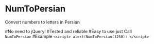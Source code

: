 # NumToPersian
Convert numbers to letters in Persian

#No need to jQuery!
#Tested and reliable
#Easy to use
just Call `NumToPersian`
#Example
`<script> alert(NumToPersian(1250)) </script>`
